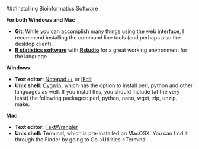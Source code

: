 ###Installing Bioinformatics Software

**For both Windows and Mac**

* [**Git**](https://help.github.com): While you can accomplish many things using the web interface, I recommend installing the command line tools (and perhaps also the desktop client).
* [**R statistics software**](http://cran.revolutionanalytics.com) with [**Rstudio**](http://www.rstudio.com) for a great working environment for the language


**Windows**

* **Text editor:** [Notepad++](http://notepad-plus-plus.org) or [jEdit](http://www.jedit.org)
* **Unix shell:** [Cygwin](https://www.cygwin.com), which has the option to install perl, python and other languages as well. If you install this, you should include (at the very least) the following packages: perl, python, nano, wget, zip, unzip, make.


**Mac**

* **Text editor:** [TextWrangler](http://www.barebones.com/products/textwrangler/)
* **Unix shell:** Terminal, which is pre-installed on MacOSX. You can find it through the Finder by going to Go->Utilities->Terminal.

